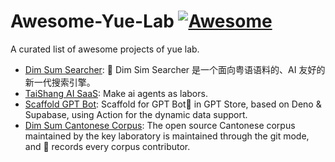 # Awesome-Yue-Lab [![Awesome](https://cdn.rawgit.com/sindresorhus/awesome/d7305f38d29fed78fa85652e3a63e154dd8e8829/media/badge.svg)](https://github.com/sindresorhus/awesome)

A curated list of awesome projects of yue lab.

* [Dim Sum Searcher](https://github.com/NonceGeek/dim-sum-searcher): 🧪 Dim Sim Searcher 是一个面向粤语语料的、AI 友好的新一代搜索引擎。
* [TaiShang AI SaaS](https://github.com/NonceGeek/tai-shang-micro-ai-saas): Make ai agents as labors.
* [Scaffold GPT Bot](https://github.com/NonceGeek/scaffold-gpt-bot): Scaffold for GPT Bot🤖 in GPT Store, based on Deno & Supabase, using Action for the dynamic data support.
* [Dim Sum Cantonese Corpus](https://github.com/NonceGeek/dim-sum-cantonese-corpus): The open source Cantonese corpus maintained by the key laboratory is maintained through the git mode, and 📝 records every corpus contributor.
